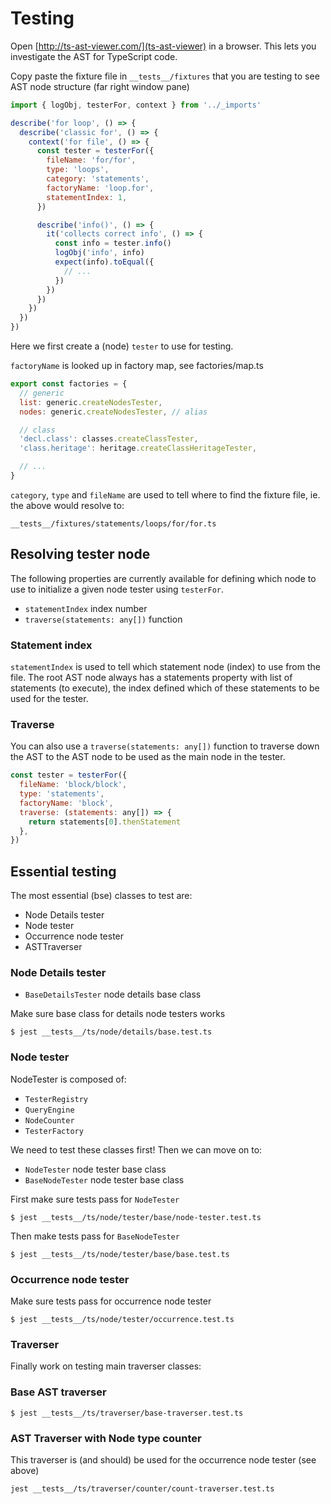 # Testing

Open [http://ts-ast-viewer.com/](ts-ast-viewer) in a browser.
This lets you investigate the AST for TypeScript code.

Copy paste the fixture file in `__tests__/fixtures` that you are testing to see AST node structure (far right window pane)

```js
import { logObj, testerFor, context } from '../_imports'

describe('for loop', () => {
  describe('classic for', () => {
    context('for file', () => {
      const tester = testerFor({
        fileName: 'for/for',
        type: 'loops',
        category: 'statements',
        factoryName: 'loop.for',
        statementIndex: 1,
      })

      describe('info()', () => {
        it('collects correct info', () => {
          const info = tester.info()
          logObj('info', info)
          expect(info).toEqual({
            // ...
          })
        })
      })
    })
  })
})
```

Here we first create a (node) `tester` to use for testing.

`factoryName` is looked up in factory map, see factories/map.ts

```js
export const factories = {
  // generic
  list: generic.createNodesTester,
  nodes: generic.createNodesTester, // alias

  // class
  'decl.class': classes.createClassTester,
  'class.heritage': heritage.createClassHeritageTester,

  // ...
}
```

`category`, `type` and `fileName` are used to tell where to find the fixture file, ie. the above would resolve to:

`__tests__/fixtures/statements/loops/for/for.ts`

## Resolving tester node

The following properties are currently available for defining which node to use to initialize a given node tester using `testerFor`.

* `statementIndex` index number
* `traverse(statements: any[])` function

### Statement index

`statementIndex` is used to tell which statement node (index) to use from the file. The root AST node always has a statements property with list of statements (to execute), the index defined which of these statements to be used for the tester.

### Traverse

You can also use a `traverse(statements: any[])` function to traverse down the AST to the AST node to be used as the main node in the tester.

```js
const tester = testerFor({
  fileName: 'block/block',
  type: 'statements',
  factoryName: 'block',
  traverse: (statements: any[]) => {
    return statements[0].thenStatement
  },
})
```

## Essential testing

The most essential (bse) classes to test are:

* Node Details tester
* Node tester
* Occurrence node tester
* ASTTraverser

### Node Details tester

* `BaseDetailsTester` node details base class

Make sure base class for details node testers works

`$ jest __tests__/ts/node/details/base.test.ts`

### Node tester

NodeTester is composed of:

* `TesterRegistry`
* `QueryEngine`
* `NodeCounter`
* `TesterFactory`

We need to test these classes first! Then we can move on to:

* `NodeTester` node tester base class
* `BaseNodeTester` node tester base class

First make sure tests pass for `NodeTester`

`$ jest __tests__/ts/node/tester/base/node-tester.test.ts`

Then make tests pass for `BaseNodeTester`

`$ jest __tests__/ts/node/tester/base/base.test.ts`

### Occurrence node tester

Make sure tests pass for occurrence node tester

`$ jest __tests__/ts/node/tester/occurrence.test.ts`

### Traverser

Finally work on testing main traverser classes:

### Base AST traverser

`$ jest __tests__/ts/traverser/base-traverser.test.ts`

### AST Traverser with Node type counter

This traverser is (and should) be used for the occurrence node tester (see above)

`jest __tests__/ts/traverser/counter/count-traverser.test.ts`
